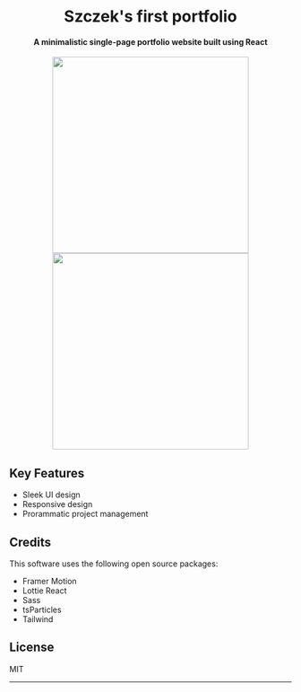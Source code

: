 
<h1 align="center">
  Szczek's first portfolio
</h1>

<h4 align="center">A minimalistic single-page portfolio website built using React</h4>

<p align="center">
<img height="350px" src="https://res.cloudinary.com/dtjtqp7r1/image/upload/v1714002532/my-dev-portfolio/nfoqg7oukdvawgr8ic6n.gif" />
<img height="350px" src="https://res.cloudinary.com/dtjtqp7r1/image/upload/v1714052162/my-dev-portfolio/vw6egehy2m6dcb0fb8le.gif" />
</p>

## Key Features

* Sleek UI design
* Responsive design
* Prorammatic project management

## Credits

This software uses the following open source packages:

- Framer Motion
- Lottie React
- Sass
- tsParticles
- Tailwind


## License

MIT

---
